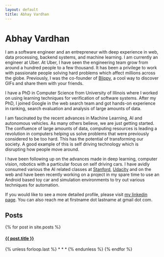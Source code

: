 ```yaml
---
layout: default
title: Abhay Vardhan
---
```


# Abhay Vardhan

I am a software engineer and an entrepreneur with deep experience in web, data processing, backend systems, and machine learning. I am currently an engineer at Uber. At Uber, I have seen the engineering team grow from around a hundred people to a few thousand. It has been a privilege to work with passionate people solving hard problems which affect millions across the globe.
Previously, I was the co-founder of [Blippy](http://blippy.com), a cool way to discover GIFs and share them with your friends.

I have a PhD in Computer Science from University of Illinois where I worked on using learning techniques for verification of software systems.
After my PhD, I joined Google in the web search team and got hands-on experience in ranking, search evaluation and analysis of large amounts of data.

I am fascinated by the recent advances in Machine Learning, AI and autonomous vehicles. As many others believe, we are just getting started. The confluence of large amounts of data, computing resources is leading a revolution in computers helping us solve problems that were previously considered to be too hard. This has the potential of transforming our society. A good example of this is self driving technology which is disrupting how people move around.

I have been following up on the advances made in deep learning, computer vision, robotics with a particular focus on self driving cars. I have avidly consumed various the AI related classes at [Stanford](http://cs231n.github.io/), [Udacity](https://www.udacity.com/course/self-driving-car-engineer-nanodegree--nd013) and on the web and have been recently working on a project in my spare time to use an Android based toy car and simulation environments to try out various techniques for automation.

If you would like to see a more detailed profile, please visit [my linkedin page](http://www.linkedin.com/in/abhayv). You can also reach me at firstname dot lastname at gmail dot com.

## Posts
{% for post in site.posts %}
<h4><a href="{{ post.url }}">{{ post.title }}</a></h4>
{% unless forloop.last %}
* * *
{% endunless %}
{% endfor %}

